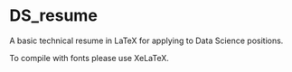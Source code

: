 # DS_resume
A basic technical resume in LaTeX for applying to Data Science positions.

To compile with fonts please use XeLaTeX.
